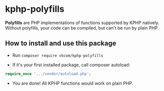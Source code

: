 # kphp-polyfills

**Polyfills** are PHP implementations of functions supported by KPHP natively.  
Without polyfills, your code can be compiled, but can't be run by plain PHP.


## How to install and use this package

* Run `composer require vkcom/kphp-polyfills`

* If it's your first installed package, call composer autoload:
```php
require_once '.../vendor/autoload.php';
``` 

* You are done! All KPHP functions would work on plain PHP.



